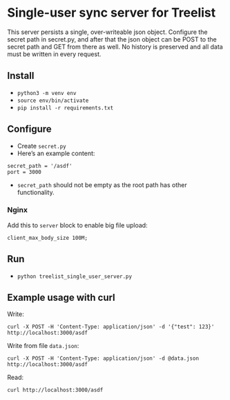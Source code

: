 # Single-user sync server for Treelist
This server persists a single, over-writeable json object. Configure the secret path in secret.py, and after that the json object can be POST to the secret path and GET from there as well. No history is preserved and all data must be written in every request.

## Install
- `python3 -m venv env`
- `source env/bin/activate`
- `pip install -r requirements.txt`

## Configure
- Create `secret.py`
- Here’s an example content:
```
secret_path = '/asdf'
port = 3000
```
- `secret_path` should not be empty as the root path has other functionality.

### Nginx
Add this to `server` block to enable big file upload:

`client_max_body_size 100M;`

## Run
- `python treelist_single_user_server.py`

## Example usage with curl

Write:

`curl -X POST -H 'Content-Type: application/json' -d '{"test": 123}' http://localhost:3000/asdf`

Write from file `data.json`:

`curl -X POST -H 'Content-Type: application/json' -d @data.json http://localhost:3000/asdf`

Read:

`curl http://localhost:3000/asdf`
